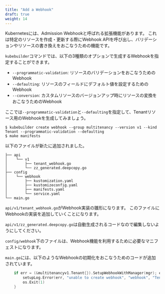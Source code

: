 ```yaml
---
title: "Add a Webhook"
draft: true
weight: 14
---
```


Kubernetesには、Admission Webhookと呼ばれる拡張機能があります。
これは特定のリソースを作成・更新する際にWebhook APIを呼び出し、バリデーションやリソースの書き換えをおこなうための機能です。

`kubebuilder`コマンドでは、以下の3種類のオプションで生成するWebhookを指定することができます。

- `--programmatic-validation`: リソースのバリデーションをおこなうためのWebhook
- `--defaulting`: リソースのフィールドにデフォルト値を設定するためのWebhook
- `--conversion`: カスタムリソースのバージョンアップ時にリソースの変換をおこなうためのWebhook

ここでは`--programmatic-validation`と`--defaulting`を指定して、Tenantリソース用のWebhookを生成してみましょう。

```console
$ kubebuilder create webhook --group multitenancy --version v1 --kind Tenant --programmatic-validation --defaulting
$ make manifests
```

以下のファイルが新たに追加されました。

```
├── api
│    └── v1
│        ├── tenant_webhook.go
│        └── zz_generated.deepcopy.go
├── config
│    └── webhook
│        ├── kustomization.yaml
│        ├── kustomizeconfig.yaml
│        ├── manifests.yaml
│        └── service.yaml
└── main.go
```

`api/v1/tenant_webhook.go`がWebhook実装の雛形になります。
このファイルにWebhookの実装を追加していくことになります。

`api/v1/zz_generated.deepcopy.go`は自動生成されるコードなので編集しないようにしてください。

`config/webhook`下のファイルは、Webhook機能を利用するために必要なマニフェストになります。

`main.go`には、以下のようなWebhookの初期化をおこなうためのコードが追加されています。

```go
	if err = (&multitenancyv1.Tenant{}).SetupWebhookWithManager(mgr); err != nil {
		setupLog.Error(err, "unable to create webhook", "webhook", "Tenant")
		os.Exit(1)
	}
```
